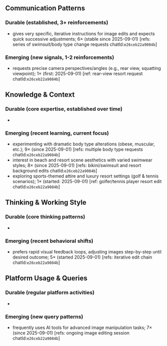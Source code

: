 ## Communication Patterns
### Durable (established, 3+ reinforcements)
- gives very specific, iterative instructions for image edits and expects quick successive adjustments; 6× (stable since 2025-09-01) [refs: series of swimsuit/body type change requests chatId:`e26ceb22a9084b`]

### Emerging (new signals, 1-2 reinforcements)
- requests precise camera perspectives/angles (e.g., rear view, squatting viewpoint); 1× (first: 2025-09-01) [ref: rear-view resort request chatId:`e26ceb22a9084b`]

## Knowledge & Context
### Durable (core expertise, established over time)
-

### Emerging (recent learning, current focus)
- experimenting with dramatic body type alterations (obese, muscular, etc.); 9× (since 2025-09-01) [refs: multiple body type requests chatId:`e26ceb22a9084b`]
- interest in beach and resort scene aesthetics with varied swimwear styles; 8× (since 2025-09-01) [refs: bikini/swimsuit and resort background edits chatId:`e26ceb22a9084b`]
- exploring sports-themed attire and luxury resort settings (golf & tennis scenarios); 1× (started: 2025-09-01) [ref: golfer/tennis player resort edit chatId:`e26ceb22a9084b`]

## Thinking & Working Style
### Durable (core thinking patterns)
-

### Emerging (recent behavioral shifts)
- prefers rapid visual feedback loops, adjusting images step-by-step until desired outcome; 5× (started 2025-09-01) [refs: iterative edit chain chatId:`e26ceb22a9084b`]

## Platform Usage & Queries
### Durable (regular platform activities)
-

### Emerging (new query patterns)
- frequently uses AI tools for advanced image manipulation tasks; 7× (since 2025-09-01) [refs: ongoing image editing session chatId:`e26ceb22a9084b`]